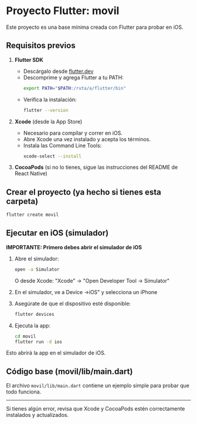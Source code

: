 # Proyecto Flutter: movil

Este proyecto es una base mínima creada con Flutter para probar en iOS.

## Requisitos previos

1. **Flutter SDK**
   - Descárgalo desde [flutter.dev](https://docs.flutter.dev/get-started/install/macos)
   - Descomprime y agrega Flutter a tu PATH:
     ```bash
     export PATH="$PATH:/ruta/a/flutter/bin"
     ```
   - Verifica la instalación:
     ```bash
     flutter --version
     ```

2. **Xcode** (desde la App Store)
   - Necesario para compilar y correr en iOS.
   - Abre Xcode una vez instalado y acepta los términos.
   - Instala las Command Line Tools:
     ```bash
     xcode-select --install
     ```

3. **CocoaPods** (si no lo tienes, sigue las instrucciones del README de React Native)

## Crear el proyecto (ya hecho si tienes esta carpeta)

```bash
flutter create movil
```

## Ejecutar en iOS (simulador)

**IMPORTANTE: Primero debes abrir el simulador de iOS**
1. Abre el simulador:
   ```bash
   open -a Simulator
   ```
   O desde Xcode: "Xcode" → "Open Developer Tool → Simulator"

2. En el simulador, ve a Device →iOS" y selecciona un iPhone

3. Asegúrate de que el dispositivo esté disponible:
   ```bash
   flutter devices
   ```
4. Ejecuta la app:
   ```bash
   cd movil
   flutter run -d ios
   ```

Esto abrirá la app en el simulador de iOS.

## Código base (movil/lib/main.dart)

El archivo `movil/lib/main.dart` contiene un ejemplo simple para probar que todo funciona.

---

Si tienes algún error, revisa que Xcode y CocoaPods estén correctamente instalados y actualizados. 